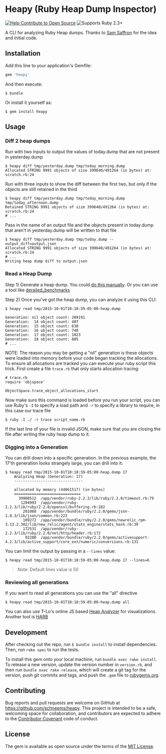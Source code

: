 # Heapy (Ruby Heap Dump Inspector)
[![Help Contribute to Open Source](https://www.codetriage.com/schneems/heapy/badges/users.svg)](https://www.codetriage.com/schneems/heapy) ![Supports Ruby 2.3+](https://img.shields.io/badge/ruby-2.3+-green.svg)

A CLI for analyzing Ruby Heap dumps. Thanks to [Sam Saffron](http://samsaffron.com/archive/2015/03/31/debugging-memory-leaks-in-ruby) for the idea and initial code.

## Installation

Add this line to your application's Gemfile:

```ruby
gem 'heapy'
```

And then execute:

    $ bundle

Or install it yourself as:

    $ gem install heapy

## Usage

### Diff 2 heap dumps

Run with two inputs to output the values of today.dump that are not present in yesterday.dump

```
$ heapy diff tmp/yesterday.dump tmp/today_morning.dump
Allocated STRING 9991 objects of size 399640/491264 (in bytes) at: scratch.rb:24
```

Run with three inputs to show the diff between the first two, but only if the objects are still retained in the third

```
$ heapy diff tmp/yesterday.dump tmp/today_morning.dump tmp/today_afternoon.dump
Retained STRING 9991 objects of size 399640/491264 (in bytes) at: scratch.rb:24
# ...
```

Pass in the name of an output file and the objects present in today.dump that aren't in yesterday.dump will be written to that file

```
$ heapy diff tmp/yesterday.dump tmp/today.dump --output_diff=output.json
Allocated STRING 9991 objects of size 399640/491264 (in bytes) at: scratch.rb:24
# ...
Writing heap dump diff to output.json
```

### Read a Heap Dump

Step 1) Generate a heap dump. You could [do this manually](http://samsaffron.com/archive/2015/03/31/debugging-memory-leaks-in-ruby). Or you can use a tool like [derailed_benchmarks](https://github.com/schneems/derailed_benchmarks)

Step 2) Once you've got the heap dump, you can analyze it using this CLI:

```
$ heapy read tmp/2015-10-01T10:18:59-05:00-heap.dump

Generation: nil object count: 209191
Generation:  14 object count: 407
Generation:  15 object count: 638
Generation:  16 object count: 748
Generation:  17 object count: 1023
Generation:  18 object count: 805
# ...
```

NOTE: The reason you may be getting a "nil" generation is these objects were loaded into memory before your code began tracking the allocations. To ensure all allocations are tracked you can execute your ruby script this trick. First create a file `trace.rb` that only starts allocation tracing:

```
# trace.rb
require 'objspace'

ObjectSpace.trace_object_allocations_start
```

Now make sure this command is loaded before you run your script, you can use Ruby's `-I` to specify a load path and `-r` to specify a library to require, in this case our trace file

```
$ ruby -I ./ -r trace script_name.rb
```

If the last line of your file is invalid JSON, make sure that you are closing the file after writing the ruby heap dump to it.

### Digging into a Generation

You can drill down into a specific generation. In the previous example, the 17'th generation looks strangely large, you can drill into it:

```
$ heapy read tmp/2015-10-01T10:18:59-05:00-heap.dump 17
    Analyzing Heap (Generation: 17)
    -------------------------------

    allocated by memory (44061517) (in bytes)
    ==============================
      39908512  /app/vendor/ruby-2.2.3/lib/ruby/2.2.0/timeout.rb:79
       1284993  /app/vendor/ruby-2.2.3/lib/ruby/2.2.0/openssl/buffering.rb:182
        201068  /app/vendor/bundle/ruby/2.2.0/gems/json-1.8.3/lib/json/common.rb:223
        189272  /app/vendor/bundle/ruby/2.2.0/gems/newrelic_rpm-3.13.2.302/lib/new_relic/agent/stats_engine/stats_hash.rb:39
        172531  /app/vendor/ruby-2.2.3/lib/ruby/2.2.0/net/http/header.rb:172
         92200  /app/vendor/bundle/ruby/2.2.0/gems/activesupport-4.2.3/lib/active_support/core_ext/numeric/conversions.rb:131
```

You can limit the output by passing in a `--lines` value:

```
$ heapy read tmp/2015-10-01T10:18:59-05:00-heap.dump 17 --lines=6
```

> Note: Default lines value is 50

### Reviewing all generations

If you want to read all generations you can use the "all" directive

```
$ heapy read tmp/2015-10-01T10:18:59-05:00-heap.dump all
```

You can also use T-Lo's online JS based [Heap Analyzer](http://tenderlove.github.io/heap-analyzer/) for visualizations. Another tool is [HARB](https://github.com/csfrancis/harb)

## Development

After checking out the repo, run `$ bundle install` to install dependencies. Then, run `rake spec` to run the tests.

To install this gem onto your local machine, run `bundle exec rake install`. To release a new version, update the version number in `version.rb`, and then run `bundle exec rake release`, which will create a git tag for the version, push git commits and tags, and push the `.gem` file to [rubygems.org](https://rubygems.org).

## Contributing

Bug reports and pull requests are welcome on GitHub at https://github.com/schneems/heapy. This project is intended to be a safe, welcoming space for collaboration, and contributors are expected to adhere to the [Contributor Covenant](contributor-covenant.org) code of conduct.

## License

The gem is available as open source under the terms of the [MIT License](http://opensource.org/licenses/MIT).

